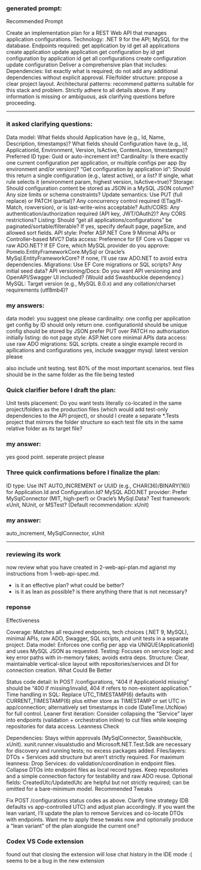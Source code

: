 ### generated prompt:

Recommended Prompt

Create an implementation plan for a REST Web API that manages application configurations.
Technology: .NET 9 for the API; MySQL for the database.
Endpoints required:
get application by id
get all applications
create application
update application
get configuration by id
get configuration by application id
get all configurations
create configuration
update configuration
Deliver a comprehensive plan that includes:
Dependencies: list exactly what is required; do not add any additional dependencies without explicit approval.
File/folder structure: propose a clear project layout.
Architectural patterns: recommend patterns suitable for this stack and problem.
Strictly adhere to all details above. If any information is missing or ambiguous, ask clarifying questions before proceeding.

--------

### it asked clarifying questions:

Data model: What fields should Application have (e.g., Id, Name, Description, timestamps)? What fields should Configuration have (e.g., Id, ApplicationId, Environment, Version, IsActive, ContentJson, timestamps)? Preferred ID type: Guid or auto-increment int?
Cardinality: Is there exactly one current configuration per application, or multiple configs per app (by environment and/or version)?
“Get configuration by application id”: Should this return a single configuration (e.g., latest active), or a list? If single, what rule selects it (environment param, highest version, IsActive=true)?
Storage: Should configuration content be stored as JSON in a MySQL JSON column? Any size limits or schema constraints?
Update semantics: Use PUT (full replace) or PATCH (partial)? Any concurrency control required (ETag/If-Match, rowversion), or is last-write-wins acceptable?
Auth/CORS: Any authentication/authorization required (API key, JWT/OAuth2)? Any CORS restrictions?
Listing: Should “get all applications/configurations” be paginated/sortable/filterable? If yes, specify default page, pageSize, and allowed sort fields.
API style: Prefer ASP.NET Core 9 Minimal APIs or Controller-based MVC?
Data access: Preference for EF Core vs Dapper vs raw ADO.NET? If EF Core, which MySQL provider do you approve: Pomelo.EntityFrameworkCore.MySql or Oracle’s MySql.EntityFrameworkCore? If none, I’ll use raw ADO.NET to avoid extra dependencies.
Migrations: Use EF Core migrations or SQL scripts? Any initial seed data?
API versioning/Docs: Do you want API versioning and OpenAPI/Swagger UI included? (Would add Swashbuckle dependency.)
MySQL: Target version (e.g., MySQL 8.0.x) and any collation/charset requirements (utf8mb4)?

### my answers:
data model: you suggest one please
cardinality: one config per application
get config by ID should only return one. configurationId should be unique
config should be stored by JSON
prefer PUT over PATCH
no authorisation initially
listing: do not page
style: ASP.Net core minimal APIs
data access: use raw ADO
migrations: SQL scripts. create a single example record in apllications and configurations
yes, include swagger
mysql: latest version please

also include unit testing. test 80% of the most important scenarios. test files should be in the same folder as the file being tested

### Quick clarifier before I draft the plan:

Unit tests placement: Do you want tests literally co-located in the same project/folders as the production files (which would add test-only dependencies to the API project), or should I create a separate *.Tests project that mirrors the folder structure so each test file sits in the same relative folder as its target file?

### my answer:
yes good point. seperate project please


### Three quick confirmations before I finalize the plan:

ID type: Use INT AUTO_INCREMENT or UUID (e.g., CHAR(36)/BINARY(16)) for Application.Id and Configuration.Id?
MySQL ADO.NET provider: Prefer MySqlConnector (MIT, high-perf) or Oracle’s MySql.Data?
Test framework: xUnit, NUnit, or MSTest? (Default recommendation: xUnit)

### my answer:
auto_increment, MySqlConnector, xUnit


------------------
### reviewing its work

now review what you have created in 2-web-api-plan.md agianst my instructions from 1-web-api-spec.md.
- is it an effective plan? what could be better?
- is it as lean as possible? is there anything there that is not necessary?

### reponse
Effectiveness

Coverage: Matches all required endpoints, tech choices (.NET 9, MySQL), minimal APIs, raw ADO, Swagger, SQL scripts, and unit tests in a separate project.
Data model: Enforces one config per app via UNIQUE(ApplicationId) and uses MySQL JSON as requested.
Testing: Focuses on service logic and key error paths with in-memory fakes; avoids extra deps.
Structure: Clear, maintainable vertical-slice layout with repositories/services and DI for connection creation.
What Could Be Better

Status code detail: In POST /configurations, “404 if ApplicationId missing” should be “400 if missing/invalid, 404 if refers to non-existent application.”
Time handling in SQL: Replace UTC_TIMESTAMP(6) defaults with CURRENT_TIMESTAMP(6) plus either store as TIMESTAMP or set UTC in app/connection; alternatively set timestamps in code (DateTime.UtcNow) for full control.
Leaner first iteration: Consider collapsing the “Service” layer into endpoints (validation + orchestration inline) to cut files while keeping repositories for data access.
Leanness Check

Dependencies: Stays within approvals (MySqlConnector, Swashbuckle, xUnit). xunit.runner.visualstudio and Microsoft.NET.Test.Sdk are necessary for discovery and running tests; no excess packages added.
Files/layers: DTOs + Services add structure but aren’t strictly required. For maximum leanness:
Drop Services: do validation/coordination in endpoint files.
Collapse DTOs into endpoint files as local record types.
Keep repositories and a simple connection factory for testability and raw ADO reuse.
Optional fields: CreatedUtc/UpdatedUtc are helpful but not strictly required; can be omitted for a bare-minimum model.
Recommended Tweaks

Fix POST /configurations status codes as above.
Clarify time strategy (DB defaults vs app-controlled UTC) and adjust plan accordingly.
If you want the lean variant, I’ll update the plan to remove Services and co-locate DTOs with endpoints.
Want me to apply these tweaks now and optionally produce a “lean variant” of the plan alongside the current one?


### Codex VS Code extension
found out that closing the extension will lose chat history in the IDE mode :(
    seems to be a bug in the new extension

